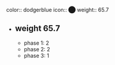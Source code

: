 color:: dodgerblue
icon:: ⬤
weight:: 65.7
- ## weight 65.7
  - phase 1: 2
  - phase 2: 2
  - phase 3: 1

